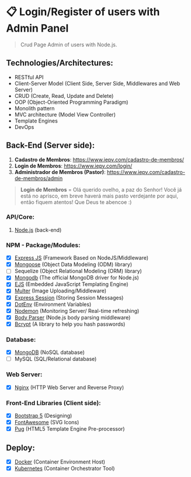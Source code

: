 # 📋 Login/Register of users with Admin Panel 
> Crud Page Admin of users with Node.js.

## Technologies/Architectures:
- RESTful API
- Client-Server Model (Client Side, Server Side, Middlewares and Web Server)
- CRUD (Create, Read, Update and Delete)
- OOP (Object-Oriented Programming Paradigm)
- Monolith pattern
- MVC architecture (Model View Controller)
- Template Engines
- DevOps

## Back-End (Server side):
1. **Cadastro de Membros**: https://www.iepv.com/cadastro-de-membros/
2. **Login de Membros**: https://www.iepv.com/login/
3. **Administrador de Membros (Pastor)**: https://www.iepv.com/cadastro-de-membros/admin

> **Login de Membros** = Olá querido ovelho, a paz do Senhor! Você já está no aprisco, em breve haverá mais pasto verdejante por aqui, então fiquem atentos! Que Deus te abencoe :)
### API/Core:
1. <a href="https://nodejs.org/">Node.js</a> (back-end)

### NPM - Package/Modules:
- [x] <a href="https://www.npmjs.com/package/express">Express JS</a> (Framework Based on NodeJS/Middleware)
- [x] <a href="https://www.npmjs.com/package/mongoose">Mongoose</a> (Object Data Modeling (ODM) library)
- [ ] Sequelize (Object Relational Modeling (ORM) library)
- [x] <a href="https://www.npmjs.com/package/mongodb">Mongodb</a> (The official MongoDB driver for Node.js) 
- [x] <a href="https://www.npmjs.com/package/ejs">EJS</a> (Embedded JavaScript Templating Engine)
- [x] <a href="https://www.npmjs.com/package/multer">Multer</a> (Image Uploading/Middleware)
- [x] <a href="https://www.npmjs.com/package/express-session">Express Session</a> (Storing Session Messages)
- [x] <a href="https://www.npmjs.com/package/dotenv">DotEnv</a> (Environment Variables)
- [x] <a href="https://www.npmjs.com/package/nodemon">Nodemon</a> (Monitoring Server/ Real-time refreshing)
- [x] <a href="https://www.npmjs.com/package/body-parser">Body Parser</a> (Node.js body parsing middleware)
- [x] <a href="https://www.npmjs.com/package/bcrypt">Bcrypt</a> (A library to help you hash passwords)

### Database:
- [x] <a href="https://www.mongodb.com/">MongoDB</a> (NoSQL database)
- [ ] MySQL (SQL/Relational database)

### Web Server:
- [x] <a href="https://www.nginx.com/">Nginx</a> (HTTP Web Server and Reverse Proxy)

### Front-End Libraries (Client side):
- [x] <a href="https://getbootstrap.com/">Bootstrap 5</a> (Designing)
- [x] <a href="https://fontawesome.com/">FontAwesome</a> (SVG Icons)
- [x] <a href="https://pugjs.org/api/getting-started.html">Pug</a> (HTML5 Template Engine Pre-processor)

## Deploy:
- [x] <a href="https://www.docker.com/">Docker</a> (Container Environment Host)
- [x] <a href="https://kubernetes.io/pt-br/">Kubernetes</a> (Container Orchestrator Tool)

